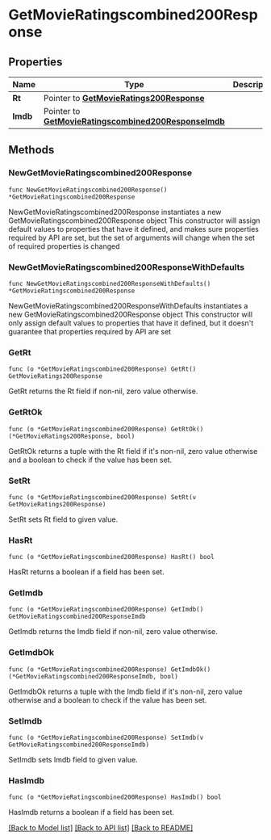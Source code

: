 # GetMovieRatingscombined200Response

## Properties

Name | Type | Description | Notes
------------ | ------------- | ------------- | -------------
**Rt** | Pointer to [**GetMovieRatings200Response**](GetMovieRatings200Response.md) |  | [optional] 
**Imdb** | Pointer to [**GetMovieRatingscombined200ResponseImdb**](GetMovieRatingscombined200ResponseImdb.md) |  | [optional] 

## Methods

### NewGetMovieRatingscombined200Response

`func NewGetMovieRatingscombined200Response() *GetMovieRatingscombined200Response`

NewGetMovieRatingscombined200Response instantiates a new GetMovieRatingscombined200Response object
This constructor will assign default values to properties that have it defined,
and makes sure properties required by API are set, but the set of arguments
will change when the set of required properties is changed

### NewGetMovieRatingscombined200ResponseWithDefaults

`func NewGetMovieRatingscombined200ResponseWithDefaults() *GetMovieRatingscombined200Response`

NewGetMovieRatingscombined200ResponseWithDefaults instantiates a new GetMovieRatingscombined200Response object
This constructor will only assign default values to properties that have it defined,
but it doesn't guarantee that properties required by API are set

### GetRt

`func (o *GetMovieRatingscombined200Response) GetRt() GetMovieRatings200Response`

GetRt returns the Rt field if non-nil, zero value otherwise.

### GetRtOk

`func (o *GetMovieRatingscombined200Response) GetRtOk() (*GetMovieRatings200Response, bool)`

GetRtOk returns a tuple with the Rt field if it's non-nil, zero value otherwise
and a boolean to check if the value has been set.

### SetRt

`func (o *GetMovieRatingscombined200Response) SetRt(v GetMovieRatings200Response)`

SetRt sets Rt field to given value.

### HasRt

`func (o *GetMovieRatingscombined200Response) HasRt() bool`

HasRt returns a boolean if a field has been set.

### GetImdb

`func (o *GetMovieRatingscombined200Response) GetImdb() GetMovieRatingscombined200ResponseImdb`

GetImdb returns the Imdb field if non-nil, zero value otherwise.

### GetImdbOk

`func (o *GetMovieRatingscombined200Response) GetImdbOk() (*GetMovieRatingscombined200ResponseImdb, bool)`

GetImdbOk returns a tuple with the Imdb field if it's non-nil, zero value otherwise
and a boolean to check if the value has been set.

### SetImdb

`func (o *GetMovieRatingscombined200Response) SetImdb(v GetMovieRatingscombined200ResponseImdb)`

SetImdb sets Imdb field to given value.

### HasImdb

`func (o *GetMovieRatingscombined200Response) HasImdb() bool`

HasImdb returns a boolean if a field has been set.


[[Back to Model list]](../README.md#documentation-for-models) [[Back to API list]](../README.md#documentation-for-api-endpoints) [[Back to README]](../README.md)


